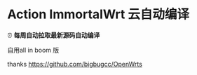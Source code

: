 # Action ImmortalWrt 云自动编译
⏰ **每周自动拉取最新源码自动编译**

自用all in boom 版

thanks https://github.com/bigbugcc/OpenWrts